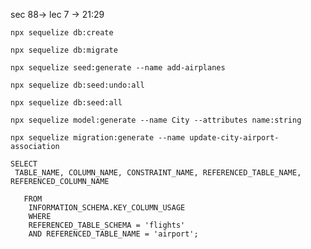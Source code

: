 sec 88-> lec 7 -> 21:29

```
npx sequelize db:create
```

```
npx sequelize db:migrate
```

```
npx sequelize seed:generate --name add-airplanes
```

```
npx sequelize db:seed:undo:all
```

```
npx sequelize db:seed:all
```

```
npx sequelize model:generate --name City --attributes name:string
```

```
npx sequelize migration:generate --name update-city-airport-association
```

```
SELECT
 TABLE_NAME, COLUMN_NAME, CONSTRAINT_NAME, REFERENCED_TABLE_NAME, REFERENCED_COLUMN_NAME

   FROM
    INFORMATION_SCHEMA.KEY_COLUMN_USAGE
    WHERE
    REFERENCED_TABLE_SCHEMA = 'flights'
    AND REFERENCED_TABLE_NAME = 'airport';
```
